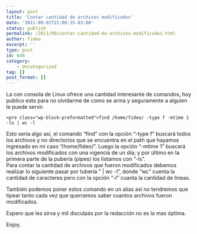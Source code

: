 ```yaml
---
layout: post
title: 'Contar cantidad de archivos modificados'
date: '2011-09-01T21:00:35-03:00'
status: publish
permalink: /2011/09/contar-cantidad-de-archivos-modificados.html
author: fideo
excerpt: ''
type: post
id: 648
category:
    - Uncategorized
tag: []
post_format: []
---
```

La con consola de Linux ofrece una cantidad interesante de comandos, hoy publico esto para no olvidarme de como se arma y seguramente a alguien le puede servir.

```
<pre class="wp-block-preformatted">find /home/fideo/ -type f -mtime 1 -ls | wc -l
```

Esto sería algo así, el comando “find” con la opción “-type f” buscará todos los archivos y no directorios que se encuentra en el path que hayamos ingresado en mi caso “/home/fideo/”. Luego la opción “-mtime 1” buscará los archivos modificados con una vigencia de un día; y por último en la primera parte de la pubería (pipes) los listamos con “-ls”.  
Para contar la cantidad de archivos que fueron modificados debemos realizar lo siguiente pasar por tubería ” | wc -l”, donde “wc” cuenta la cantidad de caracteres pero con la opción “-l” cuanta la cantidad de lineas.

También podemos poner estos comando en un alias así no tendremos que tipear tanto cada vez que querramos saber cuantos archivos fueron modificados.

Espero que les sirva y mil disculpás por la redacción no es la mas óptima.

Enjoy.
